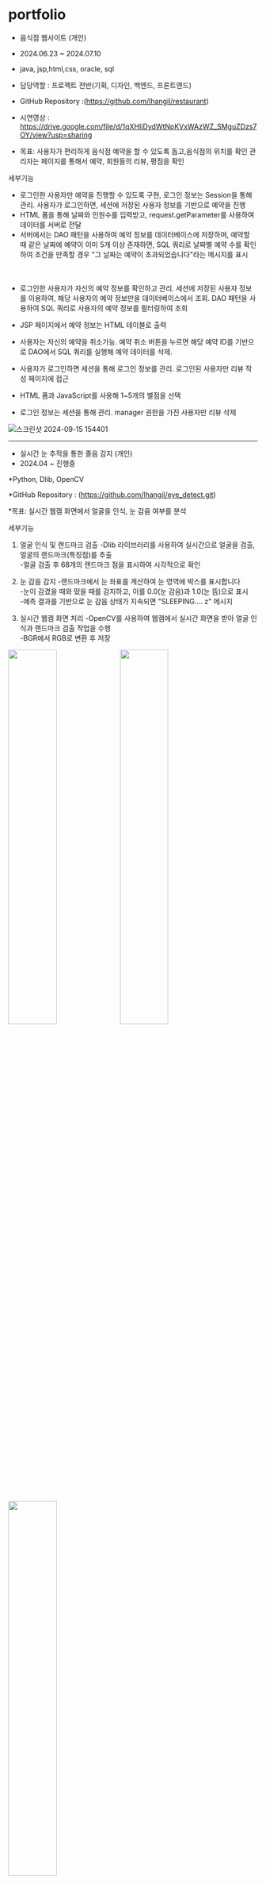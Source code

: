 # portfolio

* 음식점 웹사이트 (개인)
* 2024.06.23 ~ 2024.07.10

* java, jsp,html,css, oracle, sql

* 담당역할 : 프로젝트 전반(기획, 디자인, 백엔드, 프론트엔드)

* GitHub Repository :(https://github.com/lhangil/restaurant)

* 시연영상 : https://drive.google.com/file/d/1qXHIiDydWtNpKVxWAzWZ_SMguZDzs7OY/view?usp=sharing

* 목표: 사용자가 편리하게 음식점 예약을 할 수 있도록 돕고,음식점의 위치를 확인
        관리자는 페이지를 통해서 예약, 회원들의 리뷰, 평점을 확인

  
세부기능
* 로그인한 사용자만 예약을 진행할 수 있도록 구현, 로그인 정보는 Session을 통해 관리. 사용자가 로그인하면, 세션에 저장된 사용자 정보를 기반으로 예약을 진행
* HTML 폼을 통해 날짜와 인원수를 입력받고, request.getParameter를 사용하여 데이터를 서버로 전달
* 서버에서는 DAO 패턴을 사용하여 예약 정보를 데이터베이스에 저장하며, 예약할 때 같은 날짜에 예약이 이미 5개 이상 존재하면, SQL 쿼리로 날짜별 예약 수를 확인하여 조건을 만족할 경우 "그 날짜는 예약이 초과되었습니다"라는 메시지를 표시

　
* 로그인한 사용자가 자신의 예약 정보를 확인하고 관리. 세션에 저장된 사용자 정보를 이용하여, 해당 사용자의 예약 정보만을 데이터베이스에서 조회. DAO 패턴을 사용하여 SQL 쿼리로 사용자의 예약 정보를 필터링하여 조회
* JSP 페이지에서 예약 정보는 HTML 테이블로 출력
* 사용자는 자신의 예약을 취소가능. 예약 취소 버튼을 누르면 해당 예약 ID를 기반으로 DAO에서 SQL 쿼리를 실행해 예약 데이터를 삭제.


* 사용자가 로그인하면 세션을 통해 로그인 정보를 관리. 로그인된 사용자만 리뷰 작성 페이지에 접근
* HTML 폼과 JavaScript를 사용해 1~5개의 별점을 선택
* 로그인 정보는 세션을 통해 관리. manager 권한을 가진 사용자만 리뷰 삭제


![스크린샷 2024-09-15 154401](https://github.com/user-attachments/assets/ad468cbd-a31b-4c78-9e71-c70025e71940)




***

* 실시간 눈 추적을 통한 졸음 감지  (개인)
* 2024.04 ~ 진행중

*Python, Dlib, OpenCV

*GitHub Repository : (https://github.com/lhangil/eye_detect.git)

*목표: 실시간 웹캠 화면에서 얼굴을 인식, 눈 감음 여부를 분석

세부기능

1. 얼굴 인식 및 랜드마크 검출
-Dlib 라이브러리를 사용하여 실시간으로 얼굴을 검출, 얼굴의 랜드마크(특징점)를 추출  
-얼굴 검출 후 68개의 랜드마크 점을 표시하여 시각적으로 확인  

2. 눈 감음 감지
-랜드마크에서 눈 좌표를 계산하여 눈 영역에 박스를 표시합니다  
-눈이 감겼을 때와 떴을 때를 감지하고, 이를 0.0(눈 감음)과 1.0(눈 뜸)으로 표시  
-예측 결과를 기반으로 눈 감음 상태가 지속되면 "SLEEPING.... z" 메시지  

4. 실시간 웹캠 화면 처리
-OpenCV를 사용하여 웹캠에서 실시간 화면을 받아 얼굴 인식과 랜드마크 검출 작업을 수행  
-BGR에서 RGB로 변환 후 저장  

<img src="https://github.com/user-attachments/assets/2b523b85-a46c-4377-bc95-439405d9fecd" width="44%" />  
<img src="https://github.com/user-attachments/assets/a903ff2f-bf4f-4365-a007-9733f41a9831" width="44%" />  
<img src="https://github.com/user-attachments/assets/25e00ed9-b171-48d9-ad64-647532a7adc5" width="44%" />  

***




* 수어 탐지 (개인)
* 2024.07.15 ~ 2024.07.26

* Python, YOLO, OpenCV

* *GitHub Repository (https://github.com/lhangil/hand-detect)

* 목표: 실시간 웹캠에서 손을 인식, 탐지된 수어를 표시

* 세부기능

1. 실시간 웹캠 화면 처리  
-OpenCV를 사용하여 실시간으로 웹캠 화면을 가져오고, YOLO 모델을 통해 수어를 인식  

2. 손 인식 및 수어 탐지  
-손이 없는 경우 별도의 메시지 없이 화면만 출력    


3. 수어 탐지 결과 출력  
-YOLO 모델이 탐지한 수어 제스처에 대해  수어 제스처의 종류 및 신뢰도 출력  

<img src="https://github.com/user-attachments/assets/e32d5851-f844-474d-a90a-b33661b3599b" width="44%" />  
<img src="https://github.com/user-attachments/assets/ef628eb2-9f28-422d-8ab1-b58a40b8e7df" width="44%" />  
<img src="https://github.com/user-attachments/assets/b19a6996-d1db-4b67-93d3-89c596ed26ae" width="44%" />  








***
* 메일 프로그램

* 2024.06.09 ~ 2024.06.14

* java, jsp, css, sql
>
* 담당역할 : 프로젝트 전반(기획, 디자인, 백엔드, 프론트엔드)

* GitHub Repository :https://github.com/lhangil/email-project

* 시연영상 : https://drive.google.com/file/d/1XjiiSj0MGBkJOIZeI9b7cW8vVLPShRRn/view?usp=sharing

* 목표 : 사용자가 로그인한 아이디로 메일을 보내고 받을 수 있음

세부기능
1) 메일보내기
- 사용자는 로그인 후 , 받은 메일함 화면에서 바로 메일쓰기가 가능  
- 상단에서 ‘메일 보내기’를 눌러 새로운 메일쓰기가 가능하다.  

2) 메일함
- 제목과 받는 사람의 아이디를 입력후 내용을 입력하면 받는 아이디로 로그인 시 메일 수신  

3) 로그인 및 회원가입
- 회원가입 후 로그인을 하면 맨 오른쪽 위 상단에 [‘아이디’님으로 로그인중…] 이라고 표시  




![스크린샷 2024-09-15 162248](https://github.com/user-attachments/assets/bcac73b2-033d-43f3-9dad-a531259b8992)




***



